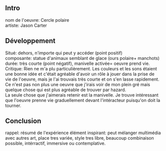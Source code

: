 ## Intro
nom de l'oeuvre: Cercle polaire
<br>
artiste: Jason Carter

## Développement
Situé: dehors, n'importe qui peut y accéder (point positif)
<br>
composante: statue d'animaux semblant de glace (ours polaire+ manchots)
<br>
durée: très courte (point négatif), manivelle activée= oeuvre prend vie.
Critique: Rien ne m'a plu particulièrement. Les couleurs et les sons étaient une bonne idée et c'était agréable d'avoir un rôle à jouer dans la prise de vie de l'oeuvre, mais je l'ai trouvais très courte et on s'en lasse rapidement. Ce n'est pas non plus une oeuvre que j'irais voir de mon plein gré mais quelque chose qui est plus agréable de trouver par hazard.
<br>
La seule chose que j'aimerais retenir est la manivelle. Je trouve intéressant que l'oeuvre prenne vie graduellement devant l'intéracteur puisqu'on doit la tourner.

## Conclusion
rappel: résumé de l'expérience 
élément inspirant: peut mélanger multimédia avec autres art, place tres variée, style tres libre, beaucoup combinaison possible, intérractif, immersive ou contemplative.
